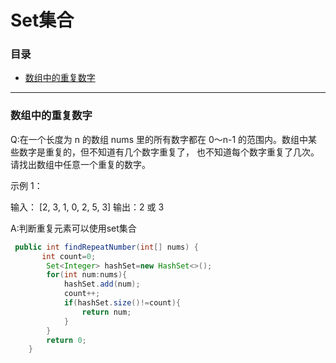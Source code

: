 # Set集合

### 目录

* [数组中的重复数字](#数组中的重复数字)


---
### 数组中的重复数字
Q:在一个长度为 n 的数组 nums 里的所有数字都在 0～n-1 的范围内。数组中某些数字是重复的，但不知道有几个数字重复了，
也不知道每个数字重复了几次。请找出数组中任意一个重复的数字。

示例 1：

输入：
[2, 3, 1, 0, 2, 5, 3]
输出：2 或 3

A:判断重复元素可以使用set集合
```java
 public int findRepeatNumber(int[] nums) {
       int count=0;
        Set<Integer> hashSet=new HashSet<>();
        for(int num:nums){
            hashSet.add(num);
            count++;
            if(hashSet.size()!=count){
                return num;
            }
        }
        return 0;
    }
```
